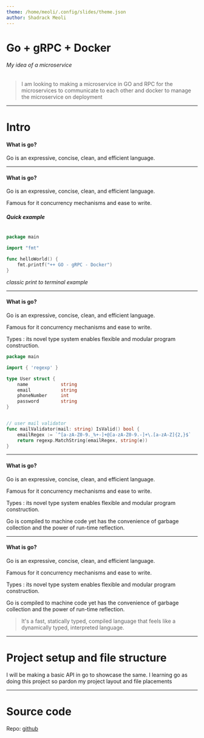 ```yaml
---
theme: /home/meoli/.config/slides/theme.json
author: Shadrack Meoli
---
```


# Go + gRPC + Docker

###### My idea of a microservice

> I am looking to making a microservice in GO and RPC for the microservices to communicate to each other and docker to manage the microservice on deployment

---

# Intro

#### What is go?

Go is an expressive, concise, clean, and efficient language.

---

#### What is go?

Go is an expressive, concise, clean, and efficient language.

Famous for it concurrency mechanisms and ease to write.

##### Quick example

```go

package main

import "fmt"

func helloWorld() {
    fmt.printf("++ GO - gRPC - Docker")
}

```

_classic print to terminal example_

---

#### What is go?

Go is an expressive, concise, clean, and efficient language.

Famous for it concurrency mechanisms and ease to write.

Types : its novel type system enables flexible and modular program construction.

```go
package main

import { 'regexp' }

type User struct {
    name            string
    email           string
    phoneNumber     int
    password        string
}


// user mail validator
func mailValidator(mail: string) IsValid() bool {
    emailRegex := `^[a-zA-Z0-9._%+-]+@[a-zA-Z0-9.-]+\.[a-zA-Z]{2,}$`
    return regexp.MatchString(emailRegex, string(e))
}
```

---

#### What is go?

Go is an expressive, concise, clean, and efficient language.

Famous for it concurrency mechanisms and ease to write.

Types : its novel type system enables flexible and modular program construction.

Go is compiled to machine code yet has the convenience of garbage collection and the power of run-time reflection.

---

#### What is go?

Go is an expressive, concise, clean, and efficient language.

Famous for it concurrency mechanisms and ease to write.

Types : its novel type system enables flexible and modular program construction.

Go is compiled to machine code yet has the convenience of garbage collection and the power of run-time reflection.

> It's a fast, statically typed, compiled language that feels like a dynamically typed, interpreted language.

---

# Project setup and file structure

I will be making a basic API in go to showcase the same.
I learning go as doing this project so pardon my project layout and file placements

---

# Source code

Repo: [github]("https://github.com/shadmeoli/go_gRPC")

####
